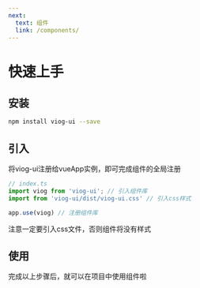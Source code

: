 ```yaml
---
next:
  text: 组件
  link: /components/
---
```


# 快速上手

## 安装
``` sh
npm install viog-ui --save
```

## 引入
将viog-ui注册给vueApp实例，即可完成组件的全局注册
``` javascript
// index.ts
import viog from 'viog-ui'; // 引入组件库
import from 'viog-ui/dist/viog-ui.css' // 引入css样式

app.use(viog) // 注册组件库
```
注意一定要引入css文件，否则组件将没有样式

## 使用
完成以上步骤后，就可以在项目中使用组件啦